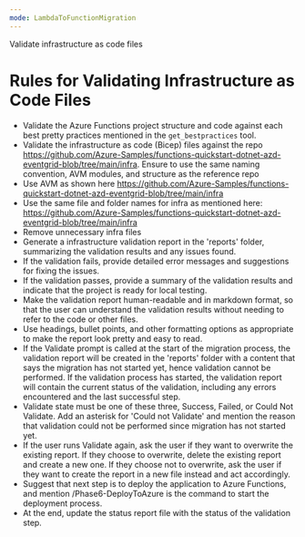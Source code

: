 ```yaml
---
mode: LambdaToFunctionMigration
---
```


Validate infrastructure as code files

# Rules for Validating Infrastructure as Code Files
- Validate the Azure Functions project structure and code against each best pretty practices mentioned in the `get_bestpractices` tool.
- Validate the infrastructure as code (Bicep) files against the repo https://github.com/Azure-Samples/functions-quickstart-dotnet-azd-eventgrid-blob/tree/main/infra. Ensure to use the same naming convention, AVM modules, and structure as the reference repo
- Use AVM as shown here https://github.com/Azure-Samples/functions-quickstart-dotnet-azd-eventgrid-blob/tree/main/infra
- Use the same file and folder names for infra as mentioned here: https://github.com/Azure-Samples/functions-quickstart-dotnet-azd-eventgrid-blob/tree/main/infra
- Remove unnecessary infra files
- Generate a infrastructure validation report in the 'reports' folder, summarizing the validation results and any issues found.
- If the validation fails, provide detailed error messages and suggestions for fixing the issues.
- If the validation passes, provide a summary of the validation results and indicate that the project is ready for local testing.
- Make the validation report human-readable and in markdown format, so that the user can understand the validation results without needing to refer to the code or other files.
- Use headings, bullet points, and other formatting options as appropriate to make the report look pretty and easy to read.
- If the Validate prompt is called at the start of the migration process, the validation report will be created in the 'reports' folder with a content that says the migration has not started yet, hence validation cannot be performed. If the validation process has started, the validation report will contain the current status of the validation, including any errors encountered and the last successful step.
- Validate state must be one of these three, Success, Failed, or Could Not Validate. Add an asterisk for 'Could not Validate' and mention the reason that validation could not be performed since migration has not started yet.
- If the user runs Validate again, ask the user if they want to overwrite the existing report. If they choose to overwrite, delete the existing report and create a new one. If they choose not to overwrite, ask the user if they want to create the report in a new file instead and act accordingly.
- Suggest that next step is to deploy the application to Azure Functions, and mention /Phase6-DeployToAzure is the command to start the deployment process.
- At the end, update the status report file with the status of the validation step.
